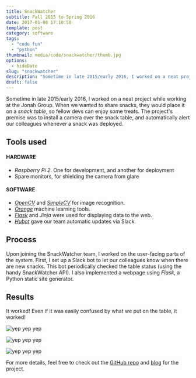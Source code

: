 ```yaml
---
title: SnackWatcher
subtitle: Fall 2015 to Spring 2016
date: 2017-01-08 17:10:50
template: post
category: software
tags:
  - "code fun"
  - "python"
thumbnail: media/code/snackwatcher/thumb.jpg
options:
  - hideDate
slug: "snackwatcher"
description: "Sometime in late 2015/early 2016, I worked on a neat project while working at the Jonah Group."
draft: false
---
```


Sometime in late 2015/early 2016, I worked on a neat project while working at the Jonah Group. <!-- more --> When we wanted to share snacks, they would place it on a _snack table_, so fellow devs can enjoy some treats. The project's premise was to install a camera over the snack table, and automatically alert our colleagues whenever a snack was deployed.

## Tools used

#### HARDWARE

- *Raspberry Pi 2*. One for development, and another for deployment
- Spare monitors, for shielding the camera from glare

#### SOFTWARE

- [*OpenCV*](http://opencv.org/) and [*SimpleCV*](http://simplecv.org/) for image recognition.
- [*Orange*](https://orange.biolab.si/) machine learning tools.
- [*Flask*](http://flask.pocoo.org/) and *Jinja* were used for displaying data to the web.
- [*Hubot*](https://hubot.github.com/) gave our team automatic updates via Slack.

## Process

Upon joining the SnackWatcher team, I worked on the user-facing parts of the system. First, I set up a Slack bot to let our colleagues know when there are new snacks. This bot periodically checked the table status (using the handy SnackWatcher API). I also implemented a webpage using *Flask*, a Python static site generator.

## Results

It worked! Even if it was easily confused by what we put on the table, it worked!

![yep yep yep](/media/code/snackwatcher/snackwatcher-setup.jpg "yep yep")

![yep yep yep](/media/code/snackwatcher/snackwatcher-interface.png "yep yep")

![yep yep yep](/media/code/snackwatcher/snackwatcher-slack.png "yep yep")

For more details, feel free to check out the [GitHub repo](https://github.com/jonahgroup/SnackWatcher) and [blog](https://jonahgroup.github.io/SnackWatcher/) for the project.

